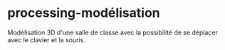 # processing-modélisation

Modélisation 3D d'une salle de classe avec la possibilité de se déplacer avec le clavier et la souris.
